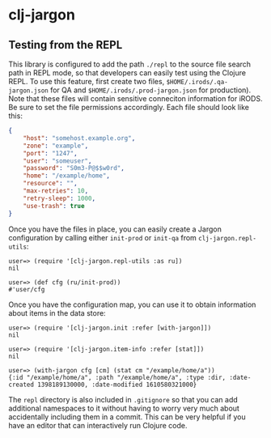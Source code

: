 # clj-jargon

## Testing from the REPL

This library is configured to add the path `./repl` to the source file search path in REPL mode, so that developers can
easily test using the Clojure REPL. To use this feature, first create two files, `$HOME/.irods/.qa-jargon.json` for QA
and `$HOME/.irods/.prod-jargon.json` for production). Note that these files will contain sensitive conneciton
information for iRODS. Be sure to set the file permissions accordingly. Each file should look like this:

``` json
{
    "host": "somehost.example.org",
    "zone": "example",
    "port": "1247",
    "user": "someuser",
    "password": "S0m3-P@$$w0rd",
    "home": "/example/home",
    "resource": "",
    "max-retries": 10,
    "retry-sleep": 1000,
    "use-trash": true
}
```

Once you have the files in place, you can easily create a Jargon configuration by calling either `init-prod` or
`init-qa` from `clj-jargon.repl-utils`:

```
user=> (require '[clj-jargon.repl-utils :as ru])
nil

user=> (def cfg (ru/init-prod))
#'user/cfg
```

Once you have the configuration map, you can use it to obtain information about items in the data store:

```
user=> (require '[clj-jargon.init :refer [with-jargon]])
nil

user=> (require '[clj-jargon.item-info :refer [stat]])
nil

user=> (with-jargon cfg [cm] (stat cm "/example/home/a"))
{:id "/example/home/a", :path "/example/home/a", :type :dir, :date-created 1398189130000, :date-modified 1610580321000}
```

The `repl` directory is also included in `.gitignore` so that you can add additional namespaces to it without having to
worry very much about accidentally including them in a commit. This can be very helpful if you have an editor that can
interactively run Clojure code.

